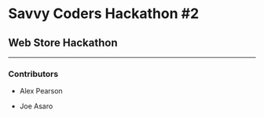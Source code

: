 # Savvy Coders Hackathon \#2
## Web Store Hackathon

---

### Contributors
+ Alex Pearson

  



+ Joe Asaro